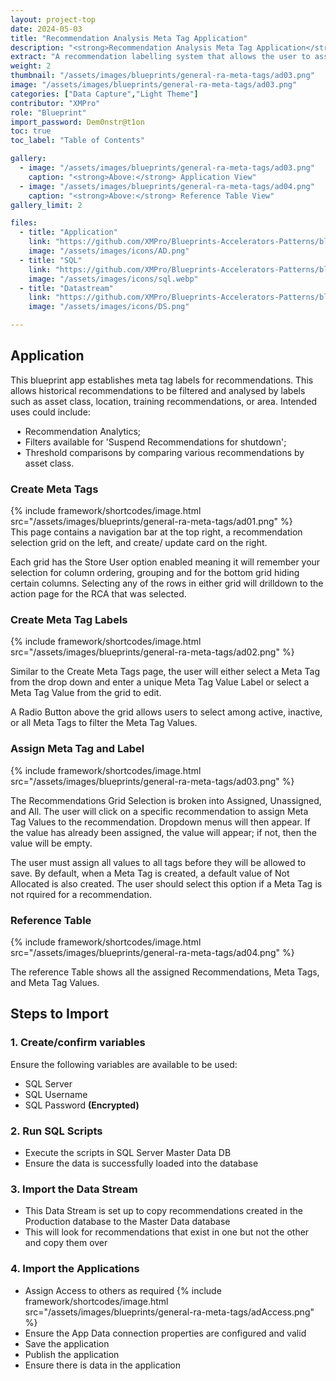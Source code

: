 ```yaml
---
layout: project-top
date: 2024-05-03
title: "Recommendation Analysis Meta Tag Application"
description: "<strong>Recommendation Analysis Meta Tag Application</strong>"
extract: "A recommendation labelling system that allows the user to assign additional attributes to existing recommendations that aid in data analysis methods."
weight: 2
thumbnail: "/assets/images/blueprints/general-ra-meta-tags/ad03.png"
image: "/assets/images/blueprints/general-ra-meta-tags/ad03.png"
categories: ["Data Capture","Light Theme"]
contributor: "XMPro"
role: "Blueprint"
import_password: Dem0nstr@t1on
toc: true
toc_label: "Table of Contents"

gallery:
  - image: "/assets/images/blueprints/general-ra-meta-tags/ad03.png"
    caption: "<strong>Above:</strong> Application View"
  - image: "/assets/images/blueprints/general-ra-meta-tags/ad04.png"
    caption: "<strong>Above:</strong> Reference Table View"
gallery_limit: 2

files:
  - title: "Application"
    link: "https://github.com/XMPro/Blueprints-Accelerators-Patterns/blob/master/blueprints/general/rca/application/"
    image: "/assets/images/icons/AD.png"
  - title: "SQL"
    link: "https://github.com/XMPro/Blueprints-Accelerators-Patterns/blob/master/blueprints/general/rca/sql/"
    image: "/assets/images/icons/sql.webp"
  - title: "Datastream"
    link: "https://github.com/XMPro/Blueprints-Accelerators-Patterns/blob/master/blueprints/general-ra-meta-tags/rca/sql/"
    image: "/assets/images/icons/DS.png"

---
```


## Application

This blueprint app establishes meta tag labels for recommendations. This allows historical recommendations to be filtered and analysed by labels such as asset class, location, training recommendations, or area. Intended uses could include:

<style>
.custom-bullet {
    list-style-type: none; /* Remove default bullets */
}
.custom-bullet li::before {
    content: "•"; /* Unicode character for a bullet */
    color: black; /* Bullet color */
    display: inline-block; 
    width: 1em; /* Spacing between bullet and text */
    margin-left: -1em; /* Position bullet in place of default */
}
</style>

<ul class="custom-bullet">
  <li>Recommendation Analytics;</li>
  <li>Filters available for 'Suspend Recommendations for shutdown';</li>
  <li>Threshold comparisons by comparing various recommendations by asset class.</li>
</ul>

### Create Meta Tags

<div class="inline_image">{% include framework/shortcodes/image.html src="/assets/images/blueprints/general-ra-meta-tags/ad01.png" %}</div>
This page contains a navigation bar at the top right, a recommendation selection grid on the left, and create/ update card on the right. 

Each grid has the Store User option enabled meaning it will remember your selection for column ordering, grouping and for the bottom grid hiding certain columns.  Selecting any of the rows in either grid will drilldown to the action page for the RCA that was selected.

### Create Meta Tag Labels
<div class="inline_image"  >{% include framework/shortcodes/image.html src="/assets/images/blueprints/general-ra-meta-tags/ad02.png" %}</div>

Similar to the Create Meta Tags page, the user will either select a Meta Tag from the drop down and enter a unique Meta Tag Value Label or select a Meta Tag Value from the grid to edit.

A Radio Button above the grid allows users to select among active, inactive, or all Meta Tags to filter the Meta Tag Values.

### Assign Meta Tag and Label
<div class="inline_image">{% include framework/shortcodes/image.html src="/assets/images/blueprints/general-ra-meta-tags/ad03.png" %}</div>

The Recommendations Grid Selection is broken into Assigned, Unassigned, and All. The user will click on a specific recommendation to assign Meta Tag Values to the recommendation. Dropdown menus will then appear. If the value has already been assigned, the value will appear; if not, then the value will be empty.

The user must assign all values to all tags before they will be allowed to save. By default, when a Meta Tag is created, a default value of Not Allocated is also created. The user should select this option if a Meta Tag is not rquired for a recommendation.

### Reference Table
<div class="inline_image">{% include framework/shortcodes/image.html src="/assets/images/blueprints/general-ra-meta-tags/ad04.png" %}</div>

The reference Table shows all the assigned Recommendations, Meta Tags, and Meta Tag Values. 
 
## Steps to Import

### 1. Create/confirm variables
Ensure the following variables are available to be used:

- SQL Server
- SQL Username
- SQL Password <strong>(Encrypted)</strong>

### 2. Run SQL Scripts
- Execute the scripts in SQL Server Master Data DB
- Ensure the data is successfully loaded into the database 

### 3. Import the Data Stream
- This Data Stream is set up to copy recommendations created in the Production database to the Master Data database 
- This will look for recommendations that exist in one but not the other and copy them over

### 4. Import the Applications

- Assign Access to others as required
  {% include framework/shortcodes/image.html src="/assets/images/blueprints/general-ra-meta-tags/adAccess.png" %}
- Ensure the App Data connection properties are configured and valid
- Save the application
- Publish the application
- Ensure there is data in the application
